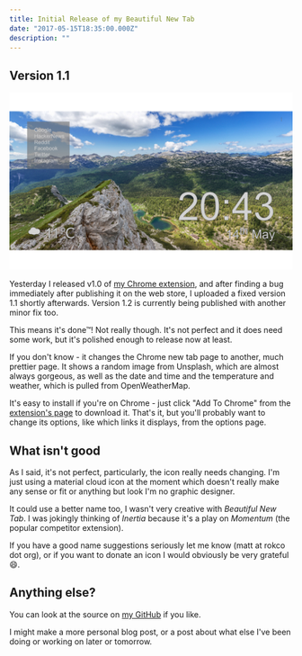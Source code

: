 ```yaml
---
title: Initial Release of my Beautiful New Tab
date: "2017-05-15T18:35:00.000Z"
description: ""
---
```


  ## Version 1.1
  
  ![Pretty](./1.png)

 Yesterday I released v1.0 of [my Chrome extension](https://chrome.google.com/webstore/detail/beautiful-new-tab/bailppllbndlpphoipdchcmiiefhelfh), and after finding a bug immediately after publishing it on the web store, I uploaded a fixed version 1.1 shortly afterwards. Version 1.2 is currently being published with another minor fix too.
 
This means it's done™! Not really though. It's not perfect and it does need some work, but it's polished enough to release now at least.

If you don't know - it changes the Chrome new tab page to another, much prettier page. It shows a random image from Unsplash, which are almost always gorgeous, as well as the date and time and the temperature and weather, which is pulled from OpenWeatherMap.

It's easy to install if you're on Chrome - just click "Add To Chrome" from the [extension's page](https://chrome.google.com/webstore/detail/beautiful-new-tab/bailppllbndlpphoipdchcmiiefhelfh) to download it. That's it, but you'll probably want to change its options, like which links it displays, from the options page.
 
## What isn't good
  
As I said, it's not perfect, particularly, the icon really needs changing. I'm just using a material cloud icon at the moment which doesn't really make any sense or fit or anything but look I'm no graphic designer.

It could use a better name too, I wasn't very creative with *Beautiful New Tab*. I was jokingly thinking of *Inertia* because it's a play on *Momentum* (the popular competitor extension).

If you have a good name suggestions seriously let me know (matt at rokco dot org), or if you want to donate an icon I would obviously be very grateful :smile:.

## Anything else?

You can look at the source on [my GitHub](https://github.com/xRokco/Beautiful-New-Tab) if you like.

I might make a more personal blog post, or a post about what else I've been doing or working on later or tomorrow.
